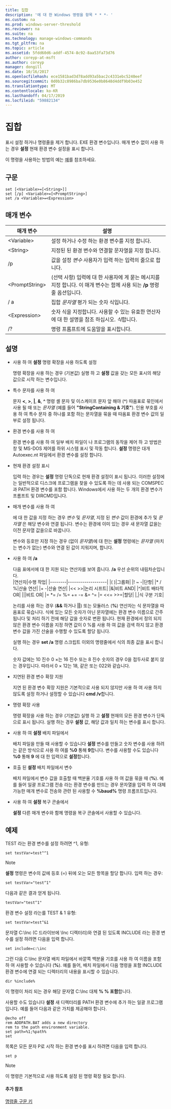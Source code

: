 ```yaml
---
title: 집합
description: '에 대 한 Windows 명령을 항목 * * *- '
ms.custom: na
ms.prod: windows-server-threshold
ms.reviewer: na
ms.suite: na
ms.technology: manage-windows-commands
ms.tgt_pltfrm: na
ms.topic: article
ms.assetid: 5fdd60d6-addf-4574-8c92-8aa53fa73d76
author: coreyp-at-msft
ms.author: coreyp
manager: dongill
ms.date: 10/16/2017
ms.openlocfilehash: ece1581bad3d78add93a5bac2c4331ebc5240eef
ms.sourcegitcommit: 0d0b32c8986ba7db9536e0b8648d4ddf9b03e452
ms.translationtype: MT
ms.contentlocale: ko-KR
ms.lasthandoff: 04/17/2019
ms.locfileid: "59882134"
---
```

# <a name="set"></a>집합



표시 설정 하거나 명령줄을 제거 합니다. EXE 환경 변수입니다. 매개 변수 없이 사용 하는 경우 **설정** 현재 환경 변수 설정을 표시 합니다.

이 명령을 사용하는 방법의 예는 [예](#BKMK_examples)를 참조하세요.

## <a name="syntax"></a>구문

```
set [<Variable>=[<String>]]
set [/p] <Variable>=[<PromptString>]
set /a <Variable>=<Expression>
```

## <a name="parameters"></a>매개 변수

|매개 변수|설명|
|---------|-----------|
|\<Variable>|설정 하거나 수정 하는 환경 변수를 지정 합니다.|
|\<String>|지정된 된 환경 변수와 연결할 문자열을 지정 합니다.|
|/p|값을 설정 *변수* 사용자가 입력 하는 입력의 줄으로 합니다.|
|\<PromptString>|(선택 사항) 입력에 대 한 사용자에 게 묻는 메시지를 지정 합니다. 이 매개 변수는 함께 사용 되는 **/p** 명령줄 옵션입니다.|
|/ a|집합 *문자열* 평가 되는 숫자 식입니다.|
|\<Expression>|숫자 식을 지정합니다. 사용할 수 있는 유효한 연산자에 대 한 설명을 참조 하십시오. *식*합니다.|
|/?|명령 프롬프트에 도움말을 표시합니다.|

## <a name="remarks"></a>설명

-   사용 하 여 **설정** 명령 확장을 사용 하도록 설정

    명령 확장을 사용 하는 경우 (기본값) 실행 하 고 **설정** 값을 갖는 모든 표시의 해당 값으로 시작 하는 변수입니다.
-   특수 문자를 사용 하 여

    문자 **<**, **>**, **|**, **&**, **^** 명령 셸 문자 및 이스케이프 문자 앞 해야 (**^**) 따옴표로 묶인에서 사용 될 때 또는 *문자열* (예를 들어 **"StringContaining & 기호"**). 인용 부호를 사용 하 여 특수 문자 중 하나를 포함 하는 문자열을 묶을 때 따옴표 환경 변수 값의 일부로 설정 됩니다.
-   환경 변수를 사용 하 여

    환경 변수를 사용 하 여 일부 배치 파일이 나 프로그램의 동작을 제어 하 고 방법은 창 및 MS-DOS 제어를 하위 시스템 표시 및 작동 합니다. **설정** 명령은 대개 Autoexec.nt 파일에서 환경 변수를 설정 합니다.
-   현재 환경 설정 표시

    입력 하는 경우는 **설정** 명령 단독으로 현재 환경 설정이 표시 됩니다. 이러한 설정에는 일반적으로 디스크에 프로그램을 찾을 수 있도록 하는 데 사용 되는 COMSPEC과 PATH 환경 변수를 포함 합니다. Windows에서 사용 하는 두 개의 환경 변수가 프롬프트 및 DIRCMD입니다.
-   매개 변수를 사용 하 여

    에 대 한 값을 지정 하는 경우 *변수* 및 *문자열*, 지정 된 *변수* 값이 환경에 추가 및 *문자열* 은 해당 변수와 연결 됩니다. 변수는 환경에 이미 있는 경우 새 문자열 값을는 이전 문자열 값을으로 바꿉니다.

    변수와 등호만 지정 하는 경우 (없이 *문자열*)에 대 한는 **설정** 명령에는 *문자열* (마치는 변수가 없는) 변수와 연결 된 값이 지워지며, 합니다.
-   사용 하 여 **/a**

    다음 표에서에 대 한 지원 되는 연산자를 보여 줍니다. **/a** 우선 순위의 내림차순입니다.  
    |연산자|수행 작업|
    |--------|-------------------|
    |( )|그룹화|
    |! ~ -|단항|
    |* / %|산술 연산|
    |+ -|산술 연산|
    |<< >>|논리 시프트|
    |&|비트 AND|
    |^|비트 배타적 OR|
    |||비트 OR|
    |= *= /= %= += -= &= ^= |= <<= >>=|할당|
    |,|식 구분 기호|

    논리를 사용 하는 경우 (**&&** 하거나 **||**) 또는 모듈러스 (**%**) 연산자는 식 문자열을 따옴표로 묶습니다. 식에 있는 모든 숫자가 아닌 문자열에는 환경 변수 이름으로 간주 됩니다 및 처리 하기 전에 해당 값을 숫자로 변환 됩니다. 현재 환경에서 정의 되지 않은 환경 변수 이름을 지정 하면 값이 0 %를 사용 하 여 값을 검색 하지 않고 환경 변수 값을 가진 산술을 수행할 수 있도록 할당 됩니다.

    실행 하는 경우 **set /a** 명령 스크립트 이외의 명령줄에서 식의 최종 값을 표시 합니다.

    숫자 값에는 10 진수 0 ×는 16 진수 또는 8 진수 숫자의 경우 0을 접두사로 붙지 않는 경우입니다. 따라서 0 × 12는 18, 같은 또는 022와 같습니다.
-   지연된 환경 변수 확장 지원

    지연 된 환경 변수 확장 지원은 기본적으로 사용 되지 않지만 사용 하 여 사용 하지 않도록 설정 하거나 설정할 수 있습니다 **cmd /v**합니다.
-   명령 확장 사용

    명령 확장을 사용 하는 경우 (기본값) 실행 하 고 **설정** 현재의 모든 환경 변수가 단독으로 표시 됩니다. 실행 하는 경우 **설정** 값, 해당 값과 일치 하는 변수를 표시 합니다.
-   사용 하 여 **설정** 배치 파일에서

    배치 파일을 만들 때 사용할 수 있습니다 **설정** 변수를 만들고 숫자 변수를 사용 하려는 같은 방식으로 사용 하 여를 **%0** 통해 **9**합니다. 변수를 사용할 수도 있습니다 **%0** 통해 **9** 에 대 한 입력으로 **설정**합니다.
-   호출 된 **설정** 배치 파일에서 변수

    배치 파일에서 변수 값을 호출할 때 백분율 기호를 사용 하 여 값을 묶을 때 (**%**). 예를 들어 일괄 프로그램 전송 라는 환경 변수를 만드는 경우 문자열을 입력 하 여 대체 가능한 매개 변수로 전송와 관련 된 사용할 수 **%baud%** 명령 프롬프트입니다.
-   사용 하 여 **설정** 복구 콘솔에서

    **설정** 다른 매개 변수와 함께 명령을 복구 콘솔에서 사용할 수 있습니다.

## <a name="BKMK_examples"></a>예제

TEST 라는 환경 변수를 설정 하려면 ^1, 유형:
```
set testVar=test^^1
```

> [!NOTE]
> **설정** 명령은 변수의 값에 등호 (=) 뒤에 오는 모든 항목을 할당 합니다. 입력 하는 경우:
```
set testVar="test^1"
```
다음과 같은 결과 얻게 됩니다.
```
testVar="test^1"
```
환경 변수 설정 라는를 TEST & 1 유형:
```
set testVar=test^&1
```
문자열 C:\Inc (C 드라이브에 \Inc 디렉터리)와 연결 된 있도록 INCLUDE 라는 환경 변수를 설정 하려면 다음을 입력 합니다.
```
set include=c:\inc
```
그런 다음 C:\Inc 문자열 배치 파일에서 바깥쪽 백분율 기호를 사용 하 여 이름을 포함 하 여 사용할 수 있습니다 (**%**). 예를 들어, 배치 파일에서 다음 명령을 포함 INCLUDE 환경 변수에 연결 되는 디렉터리의 내용을 표시할 수 있습니다.
```
dir %include%
```
이 명령이 처리 되는 경우 해당 문자열 C:\Inc 대체 **% % 포함**합니다.

사용할 수도 있습니다 **설정** 새 디렉터리를 PATH 환경 변수에 추가 하는 일괄 프로그램입니다. 예를 들어 다음과 같은 가치를 제공해야 합니다.
```
@echo off
rem ADDPATH.BAT adds a new directory
rem to the path environment variable.
set path=%1;%path%
set
```
목록은 모든 문자 P로 시작 하는 환경 변수를 표시 하려면 다음을 입력 합니다.
```
set p 
```

> [!NOTE]
> 이 명령은 기본적으로 사용 하도록 설정 된 명령 확장 필요 합니다.

#### <a name="additional-references"></a>추가 참조

[명령줄 구문 키](command-line-syntax-key.md)